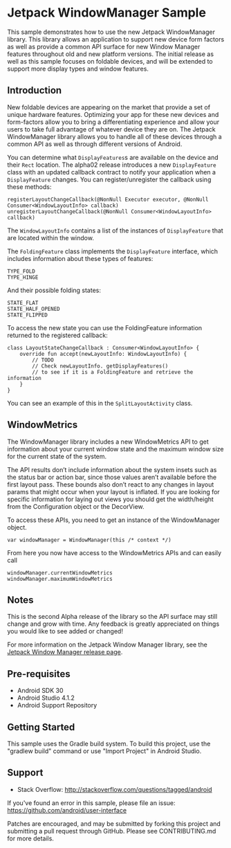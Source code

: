 
Jetpack WindowManager Sample
===================================

This sample demonstrates how to use the new Jetpack WindowManager library.
This library allows an application to support new device form factors as well as
provide a common API surface for new Window Manager features throughout old and
new platform versions. The initial release as well as this sample focuses on
foldable devices, and will be extended to support more display types and window
features.

Introduction
------------

New foldable devices are appearing on the market that provide a set of unique
hardware features. Optimizing your app for these new devices and form-factors
allow you to bring a differentiating experience and allow your users to take
full advantage of whatever device they are on. The Jetpack WindowManager
library allows you to handle all of these devices through a common API as well
as through different versions of Android.

You can determine what `DisplayFeatures`s are available on the device and their
`Rect` location. The alpha02 release introduces a new `DisplayFeature` class with
 an updated callback contract to notify your application when a `DisplayFeature`
  changes. You can register/unregister the callback using these methods:

```
registerLayoutChangeCallback(@NonNull Executor executor, @NonNull Consumer<WindowLayoutInfo> callback)
unregisterLayoutChangeCallback(@NonNull Consumer<WindowLayoutInfo> callback)
```

The `WindowLayoutInfo` contains a list of the instances of `DisplayFeature` that are located
 within the window.

The `FoldingFeature` class implements the `DisplayFeature` interface, which includes information
 about these types of features:

```
TYPE_FOLD
TYPE_HINGE
```

And their possible folding states:
```
STATE_FLAT
STATE_HALF_OPENED
STATE_FLIPPED
```

To access the new state you can use the FoldingFeature information returned to the registered callback:
```
class LayoutStateChangeCallback : Consumer<WindowLayoutInfo> {
    override fun accept(newLayoutInfo: WindowLayoutInfo) {
        // TODO
        // Check newLayoutInfo. getDisplayFeatures()
        // to see if it is a FoldingFeature and retrieve the information
    }
}
```

You can see an example of this in the `SplitLayoutActivity` class.

WindowMetrics
-------------

The WindowManager library includes a new WindowMetrics API to get information about your current
 window state and the maximum window size for the current state of the system.

The API results don’t include information about the system insets such as the status bar or
 action bar, since those values aren’t available before the first layout pass. These bounds
  also don’t react to any changes in layout params that might occur when your layout is inflated.
   If you are looking for specific information for laying out views you should get the width/height
    from the Configuration object or the DecorView.

To access these APIs, you need to get an instance of the WindowManager object.

```
var windowManager = WindowManager(this /* context */)
```

From here you now have access to the WindowMetrics APIs and can easily call

```
windowManager.currentWindowMetrics
windowManager.maximumWindowMetrics
```

Notes
-----

This is the second Alpha release of the library so the API surface may still change
and grow with time. Any feedback is greatly appreciated on things you would
like to see added or changed!

For more information on the Jetpack Window Manager library, see the
[Jetpack Window Manager release page][1].

[1]: https://developer.android.com/jetpack/androidx/releases/window

Pre-requisites
--------------

- Android SDK 30
- Android Studio 4.1.2
- Android Support Repository

Getting Started
---------------

This sample uses the Gradle build system. To build this project, use the
"gradlew build" command or use "Import Project" in Android Studio.

Support
-------

- Stack Overflow: http://stackoverflow.com/questions/tagged/android

If you've found an error in this sample, please file an issue:
https://github.com/android/user-interface

Patches are encouraged, and may be submitted by forking this project and
submitting a pull request through GitHub. Please see CONTRIBUTING.md for more details.
